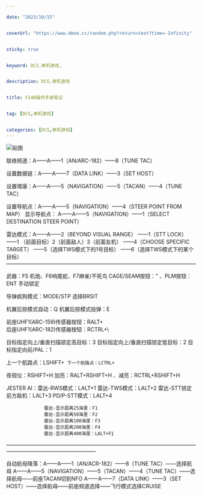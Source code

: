 ```yaml
---

date: "2023/10/15"


coverUrl: "https://www.dmoe.cc/random.php?return=text?time=-Infinity"


sticky: true


keyword: DCS,单机游戏,


description: DCS,单机游戏


title: F14B操作手册笔记


tag: [DCS,单机游戏]


categories: [DCS,单机游戏]
---
```

![贴图](https://www.digitalcombatsimulator.com/upload/iblock/1b9/F14.jpg)

联络频道：A——A——1（AN/ARC-182）——8（TUNE TAC）

设置数据链：A——A——7（DATA LINK）——3（SET HOST）

设置塔康：A——A——5（NAVIGATION）——5（TACAN）——4（TUNE TAC）

设置导航点：A——A——5（NAVIGATION）——4（STEER POINT FROM MAP）
显示导航点： A——A——5（NAVIGATION）——1（SELECT DESTINATION STEER POINT）

雷达模式：A——A——2（BEYOND VISUAL RANGE）
                                                                            ——1（STT LOCK）——1 （前面目标）2（前面敌人）3（前面友机）
                                                                                                         ——4（CHOOSE SPECIFIC TARGET）
                                                                                                         ——5（选择TWS模式下的1号目标）
                                                                                                         ——6（选择TWS模式下的某个目标）
————————————————————————————————————

武器：F5 机炮、F6响尾蛇、F7麻雀/不死鸟
          CAGE/SEAM按钮：" 、PLM按钮：ENT 手动锁定

导弹疯狗模式：MODE/STP 选择BRSIT

机翼后掠模式自动：Q
机翼后掠模式投弹：E

前座UHF1(ARC-159)传感器按钮：RALT+\
后座UHF1(ARC-182)传感器按钮：RCTRL+\

目标指定向上/垂直扫描锁定高目标：3
目标指定向上/垂直扫描锁定低目标：2
目标指定向前/PAL：1

上一个航路点：LSHIFT+`
下一个航路点：LCTRL+`

夜视仪：RSHIFT+H
加亮：RALT+RSHIFT+H 、减亮：RCTRL+RSHIFT+H

JESTER AI：雷达-RWS模式：LALT+1 
                  雷达-TWS模式：LALT+2
                  雷达-STT锁定前方敌机：LALT+3
                          PD/P-STT模式：LALT+4

                  雷达-显示距离25海里：F1
                  雷达-显示距离50海里：F2
                  雷达-显示距离100海里：F3
                  雷达-显示距离200海里：F4
                  雷达-显示距离400海里：LALT+F1

—————————————————————————————————————————————————————

自动航母降落：A——A——1（AN/ACR-182）——8（TUNE TAC）——选择航母
A——A——5（NAVIGATION）——5（TACAN）——4（TUNE TAC）——选择航母——前座TACAN切到NFO
A——A——7（DATA LINK）——3（SET HOST）——选择航母——前座频道选择——飞行模式选择CRUISE
